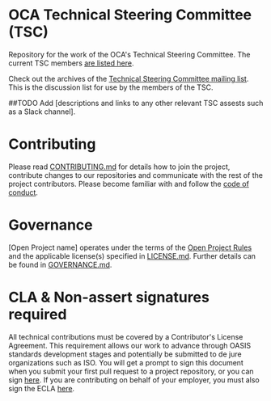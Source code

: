 # OCA Technical Steering Committee (TSC)

Repository for the work of the OCA's Technical Steering Committee. The current TSC members [are listed here](https://github.com/opencybersecurityalliance/oasis-open-project/blob/master/TECHNICAL-STEERING-COMMITTEE.md).

Check out the archives of the [Technical Steering Committee mailing list](https://lists.oasis-open-projects.org/g/oca-tsc/topics). This is the discussion list for use by the members of the TSC.

##TODO
Add [descriptions and links to any other relevant TSC assests such as a Slack channel].

# Contributing

Please read [CONTRIBUTING.md](CONTRIBUTING.md) for details how to join the project, contribute changes to our repositories and communicate with the rest of the project contributors. Please become familiar with and follow the [code of conduct](CODE-OF-CONDUCT.md).

# Governance

[Open Project name] operates under the terms of the [Open Project Rules](https://www.oasis-open.org/policies-guidelines/open-projects-process) and the applicable license(s) specified in [LICENSE.md](LICENSE.md). Further details can be found in [GOVERNANCE.md](GOVERNANCE.md).

# CLA & Non-assert signatures required

All technical contributions must be covered by a Contributor's License Agreement. This requirement allows our work to advance through OASIS standards development stages and potentially be submitted to de jure organizations such as ISO. You will get a prompt to sign this document when you submit your first pull request to a project repository, or you can sign [here](https://www.oasis-open.org/open-projects/cla/oasis-open-projects-individual-contributor-license-agreement-i-cla/). If you are contributing on behalf of your employer, you must also sign the ECLA [here](https://www.oasis-open.org/open-projects/cla/entity-cla-20210630/).
